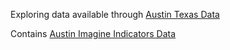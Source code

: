 Exploring data available through [Austin Texas Data](https://data.austintexas.gov/)

Contains [Austin Imagine Indicators Data](https://data.austintexas.gov/City-Government/Imagine-Austin-Indicators/apwj-7zty)
